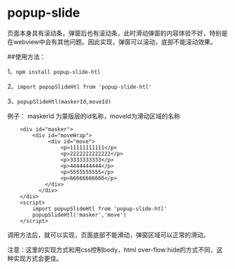 # popup-slide
页面本身具有滚动条，弹窗后也有滚动条，此时滑动弹窗的内容体验不好，特别是在webview中会有其他问题。因此实现，弹窗可以滚动，底部不能滚动效果。

##使用方法：

1、``npm install popup-slide-htl``

2、``import popupSlideHtl from 'popup-slide-htl'``

3、``popupSlideHtl(maskerId,moveId)`` 

例子：
maskerId 为蒙版层的id名称，moveId为滑动区域的名称

```
    <div id="masker">
        <div id="moveWrap">
             <div id="move">
                 <p>11111111111</p>
                 <p>2222222222222</p>
                 <p>3333333333</p>
                 <p>4444444444</p>
                 <p>5555555555</p>
                 <p>66666666666</p>
            </div>
          </div>
    </div>
    <script>
        import popupSlideHtl from 'popup-slide-htl'
        popupSlideHtl('masker','move')
    </script>
```
 调用方法后，就可以实现，页面底部不能滑动，弹窗区域可以正常的滑动。
 
 注意：这里的实现方式和用css控制body，html over-flow:hide的方式不同，这种实现方式会更佳。   
   

